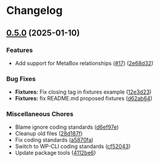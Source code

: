 # Changelog

## [0.5.0](https://github.com/CreunaFI/wp-cli-fixtures/compare/v0.4.0...0.5.0) (2025-01-10)


### Features

* Add support for MetaBox relationships  ([#17](https://github.com/CreunaFI/wp-cli-fixtures/issues/17)) ([2e68d32](https://github.com/CreunaFI/wp-cli-fixtures/commit/2e68d3222490b5d41e905e890f327507c5125202))


### Bug Fixes

* **Fixtures:** Fix closing tag in fixtures example ([12e3d23](https://github.com/CreunaFI/wp-cli-fixtures/commit/12e3d234be1e36e4e25ff875288f25dfb41775e8))
* **Fixtures:** fix README.md proposed fixtures ([d62ab64](https://github.com/CreunaFI/wp-cli-fixtures/commit/d62ab64f1b6173cfc7bd1915e1af39e0aee78ca6))


### Miscellaneous Chores

* Blame ignore coding standards ([d6ef97e](https://github.com/CreunaFI/wp-cli-fixtures/commit/d6ef97edb608fdaa7e6f81ba61cce406bd6755bf))
* Cleanup old files ([28d187f](https://github.com/CreunaFI/wp-cli-fixtures/commit/28d187f1d30501726afb94e8dfccae4f38fbf707))
* Fix coding standards ([a5870fa](https://github.com/CreunaFI/wp-cli-fixtures/commit/a5870faae44aa3cd66d5565f0b3389a5144c3411))
* Switch to WP-CLI coding standards ([cf52043](https://github.com/CreunaFI/wp-cli-fixtures/commit/cf5204383408cabd78799a34bb0a2ebce02a6bf7))
* Update package tools ([4112be6](https://github.com/CreunaFI/wp-cli-fixtures/commit/4112be61fc564e9c285caf3d5d2c3d7a51be2c1c))

